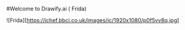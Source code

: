 
#Welcome to Drawify.ai ( Frida)

![Frida][https://ichef.bbci.co.uk/images/ic/1920x1080/p0f5vv8q.jpg]